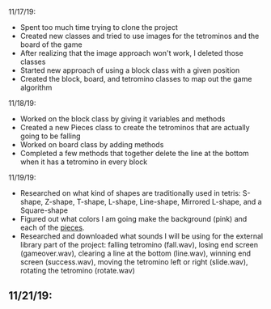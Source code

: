 11/17/19:
- Spent too much time trying to clone the project
- Created new classes and tried to use images for the tetrominos and the board of the game
- After realizing that the image approach won't work, I deleted those classes
- Started new approach of using a block class with a given position
- Created the block, board, and tetromino classes to map out the game algorithm

11/18/19:
- Worked on the block class by giving it variables and methods
- Created a new Pieces class to create the tetrominos that are actually going to be falling
- Worked on board class by adding methods
- Completed a few methods that together delete the line at the bottom when it has a tetromino in every block

11/19/19:
- Researched on what kind of shapes are traditionally used in tetris: S-shape, Z-shape, T-shape, L-shape, Line-shape, Mirrored L-shape, and a Square-shape
- Figured out what colors I am going make the background (pink) and each of the [pieces](https://colorswatches.info/shades-of-white).
- Researched and downloaded what sounds I will be using for the external library part of the project: falling tetromino (fall.wav), losing end screen (gameover.wav), clearing a line at the bottom (line.wav), winning end screen (success.wav), moving the tetromino left or right (slide.wav), rotating the tetromino (rotate.wav)

11/21/19:
- 
